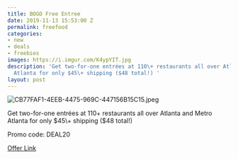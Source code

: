 ```yaml
---
title: BOGO Free Entree
date: 2019-11-13 15:53:00 Z
permalink: freefood
categories:
- new
- deals
- freebies
images: https://i.imgur.com/K4ypYIT.jpg
description: 'Get two-for-one entrées at 110\+ restaurants all over Atlanta and Metro
  Atlanta for only $45\+ shipping ($48 total!) '
layout: post
---
```


![CB77FAF1-4EEB-4475-969C-447156B15C15.jpeg](/uploads/CB77FAF1-4EEB-4475-969C-447156B15C15.jpeg)

Get two-for-one entrées at 110\+ restaurants all over Atlanta and Metro Atlanta for only $45\+ shipping ($48 total!) 

Promo code:  DEAL20

[Offer Link](http://bit.ly/ATLpass20)